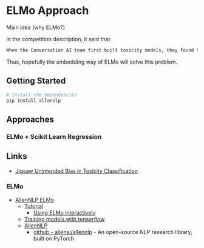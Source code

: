 # ELMo Approach

Main idea (why ELMo?)

In the competition description, it said that

```txt
When the Conversation AI team first built toxicity models, they found that the models incorrectly learned to associate the names of frequently attacked identities with toxicity. Models predicted a high likelihood of toxicity for comments containing those identities (e.g. "gay"), even when those comments were not actually toxic (such as "I am a gay woman"). This happens because training data was pulled from available sources where unfortunately, certain identities are overwhelmingly referred to in offensive ways. Training a model from data with these imbalances risks simply mirroring those biases back to users.
```

Thus, hopefully the embedding way of ELMo will solve this problem.

## Getting Started

```sh
# Install the dependencies
pip install allennlp
```

## Approaches

### ELMo + Scikit Learn Regression

## Links

* [Jigsaw Unintended Bias in Toxicity Classification](https://www.kaggle.com/c/jigsaw-unintended-bias-in-toxicity-classification)

### ELMo

* [AllenNLP ELMo](https://allennlp.org/elmo)
  * [Tutorial](https://github.com/allenai/allennlp/blob/master/tutorials/how_to/elmo.md)
    * [Using ELMo interactively](https://github.com/allenai/allennlp/blob/master/tutorials/how_to/elmo.md#using-elmo-interactively)
  * [Training models with tensorflow](https://github.com/allenai/bilm-tf)
  * [AllenNLP](http://www.allennlp.org/)
    * [github - allenai/allennlp](https://github.com/allenai/allennlp) - An open-source NLP research library, built on PyTorch
